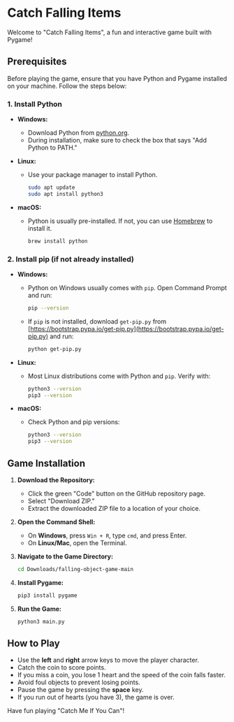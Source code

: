 # Catch Falling Items

Welcome to "Catch Falling Items", a fun and interactive game built with Pygame!

## Prerequisites

Before playing the game, ensure that you have Python and Pygame installed on your machine. Follow the steps below:

### 1. Install Python

- **Windows:**
  - Download Python from [python.org](https://www.python.org/downloads/).
  - During installation, make sure to check the box that says "Add Python to PATH."

- **Linux:**
  - Use your package manager to install Python.
    ```bash
    sudo apt update
    sudo apt install python3
    ```

- **macOS:**
  - Python is usually pre-installed. If not, you can use [Homebrew](https://brew.sh/) to install it.
    ```bash
    brew install python
    ```

### 2. Install pip (if not already installed)

- **Windows:**
  - Python on Windows usually comes with `pip`. Open Command Prompt and run:
    ```bash
    pip --version
    ```

  - If `pip` is not installed, download `get-pip.py` from [https://bootstrap.pypa.io/get-pip.py](https://bootstrap.pypa.io/get-pip.py) and run:
    ```bash
    python get-pip.py
    ```

- **Linux:**
  - Most Linux distributions come with Python and `pip`. Verify with:
    ```bash
    python3 --version
    pip3 --version
    ```

- **macOS:**
  - Check Python and pip versions:
    ```bash
    python3 --version
    pip3 --version
    ```

## Game Installation

1. **Download the Repository:**
    - Click the green "Code" button on the GitHub repository page.
    - Select "Download ZIP."
    - Extract the downloaded ZIP file to a location of your choice.

2. **Open the Command Shell:**
    - On **Windows**, press `Win + R`, type `cmd`, and press Enter.
    - On **Linux/Mac**, open the Terminal.

3. **Navigate to the Game Directory:**

    ```bash
    cd Downloads/falling-object-game-main
    ```

4. **Install Pygame:**

    ```bash
    pip3 install pygame
    ```

5. **Run the Game:**

    ```bash
    python3 main.py
    ```

## How to Play

- Use the **left** and **right** arrow keys to move the player character.
- Catch the coin to score points.
- If you miss a coin, you lose 1 heart and the speed of the coin falls faster.
- Avoid foul objects to prevent losing points.
- Pause the game by pressing the **space** key.
- If you run out of hearts (you have 3), the game is over.

Have fun playing "Catch Me If You Can"!